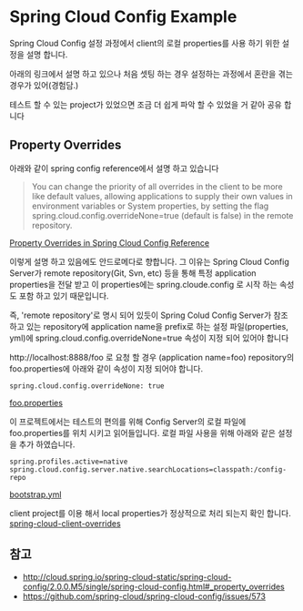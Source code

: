 # Spring Cloud Config Example

Spring Cloud Config 설정 과정에서 client의 로컬 properties를 사용 하기 위한 설정을 설명 합니다.

아래의 링크에서 설명 하고 있으나 처음 셋팅 하는 경우 설정하는 과정에서 혼란을 겪는 경우가 있어(경험담.)

테스트 할 수 있는 project가 있었으면 조금 더 쉽게 파악 할 수 있었을 거 같아 공유 합니다

## Property Overrides
아래와 같이 spring config reference에서 설명 하고 있습니다

> You can change the priority of all overrides in the client to be more like default values, allowing applications to supply their own values in environment variables or System properties, by setting the flag spring.cloud.config.overrideNone=true (default is false) in the remote repository.

[Property Overrides in Spring Cloud Config Reference](http://cloud.spring.io/spring-cloud-static/spring-cloud-config/2.0.0.M5/single/spring-cloud-config.html#_property_overrides)

이렇게 설명 하고 있음에도 안드로메다로 향합니다.
그 이유는 Spring Cloud Config Server가 remote repository(Git, Svn, etc) 등을 통해 특정 application properties을 전달 받고
이 properties에는 spring.cloude.config 로 시작 하는 속성도 포함 하고 있기 때문입니다.

즉, 'remote repository'로 명시 되어 있듯이 Spring Colud Config Server가 참조 하고 있는 repository에
application name을 prefix로 하는 설정 파일(properties, yml)에 spring.cloud.config.overrideNone=true 속성이 지정 되어 있어야 합니다

http://localhost:8888/foo 로 요청 할 경우 (application name=foo) repository의 foo.properties에 아래와 같이 속성이 지정 되어야 합니다.

```
spring.cloud.config.overrideNone: true
```
[foo.properties](/src/resources/config-repo/foo.properties)

이 프로젝트에서는 테스트의 편의를 위해 Config Server의 로컬 파일에 foo.properties를 위치 시키고 읽어들입니다.
로컬 파일 사용을 위해 아래와 같은 설정을 추가 하였습니다.

```
spring.profiles.active=native
spring.cloud.config.server.native.searchLocations=classpath:/config-repo
```
[bootstrap.yml](/src/resources/bootstrap.xml)

client project를 이용 해서 local properties가 정상적으로 처리 되는지 확인 합니다.
[spring-cloud-client-overrides]()

## 참고
- http://cloud.spring.io/spring-cloud-static/spring-cloud-config/2.0.0.M5/single/spring-cloud-config.html#_property_overrides
- https://github.com/spring-cloud/spring-cloud-config/issues/573
